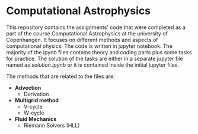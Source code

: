 # Computational Astrophysics

This repository contains the assignments' code that were completed as a part of the course Computational Astrophysics at the university of Copenhangen. It focuses on different methods and aspects of computational physics. The code is written in jupyter notebook. The majority of the ipynb files contains theory and coding parts plus some tasks for practice. The solution of the tasks are either in a separate jupyter file named as $\textit{solution.ipynb}$ or it is contained inside the initial jupyter files.

The methods that are related to the files are:

* $\textbf{Advection}$
  * Derivation
* $\textbf{Multigrid method}$
  * V-cycle
  * W-cycle
* $\textbf{Fluid Mechanics}$
  * Riemann Solvers (HLL)
  
  


